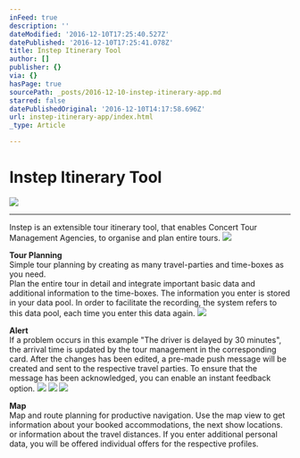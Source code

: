 ```yaml
---
inFeed: true
description: ''
dateModified: '2016-12-10T17:25:40.527Z'
datePublished: '2016-12-10T17:25:41.078Z'
title: Instep Itinerary Tool
author: []
publisher: {}
via: {}
hasPage: true
sourcePath: _posts/2016-12-10-instep-itinerary-app.md
starred: false
datePublishedOriginal: '2016-12-10T14:17:58.696Z'
url: instep-itinerary-app/index.html
_type: Article

---
```

# Instep Itinerary Tool
![](https://the-grid-user-content.s3-us-west-2.amazonaws.com/d15725e4-2c68-43e2-9a27-a3b69de6e335.gif)

---

Instep is an extensible tour itinerary tool, that enables Concert Tour Management Agencies, to organise and plan entire tours. ![](https://the-grid-user-content.s3-us-west-2.amazonaws.com/45f8e735-7f17-4f95-a0cd-2f24c873590a.jpg)

**Tour Planning**  
Simple tour planning by creating as many travel-parties and time-boxes as you need.  
Plan the entire tour in detail and integrate important basic data and additional information to the time-boxes. The information you enter is stored in your data pool. In order to facilitate the recording, the system refers to this data pool, each time you enter this data again.
![](https://the-grid-user-content.s3-us-west-2.amazonaws.com/6ef38dc9-710a-4f75-a750-a7307251efd1.gif)

**Alert**  
If a problem occurs in this example "The driver is delayed by 30 minutes", the arrival time is updated by the tour management in the corresponding card. After the changes has been edited, a pre-made push message will be created and sent to the respective travel parties. To ensure that the message has been acknowledged, you can enable an instant feedback option.
![](https://the-grid-user-content.s3-us-west-2.amazonaws.com/dd9b46a5-b744-44c2-9c75-db6ee27e898a.gif)
![](https://the-grid-user-content.s3-us-west-2.amazonaws.com/6296675d-2fc7-422c-a0cf-a2022ec8b243.gif)
![](https://the-grid-user-content.s3-us-west-2.amazonaws.com/60c1ae95-69f0-47dd-8916-e713dc9cc45e.gif)

**Map**  
Map and route planning for productive navigation. Use the map view to get information about your booked accommodations, the next show locations. or information about the travel distances. If you enter additional personal data, you will be offered individual offers for the respective profiles.